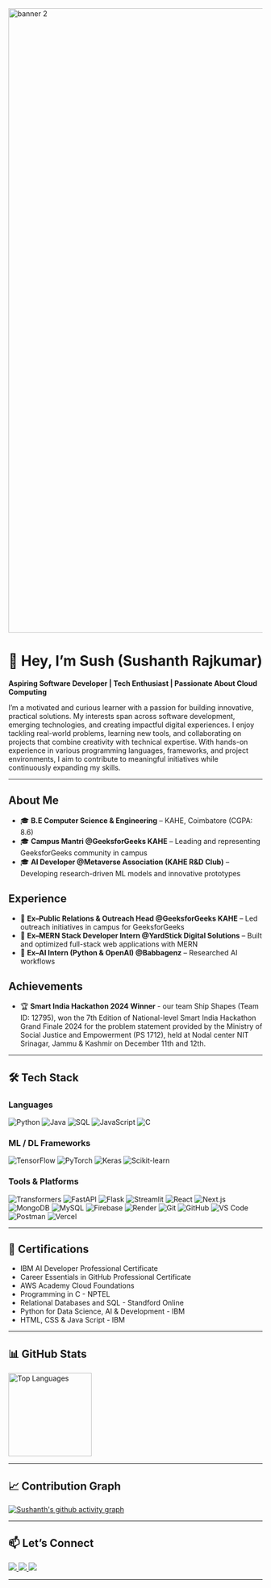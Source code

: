 <img width="4950" height="1238" alt="banner 2" src="https://github.com/user-attachments/assets/f85a9238-c1ae-4638-be03-dc5c27cd500f" />

# 👋 Hey, I’m Sush (Sushanth Rajkumar)

**Aspiring Software Developer | Tech Enthusiast | Passionate About Cloud Computing**

I’m a motivated and curious learner with a passion for building innovative, practical solutions. My interests span across software development, emerging technologies, and creating impactful digital experiences. I enjoy tackling real-world problems, learning new tools, and collaborating on projects that combine creativity with technical expertise. With hands-on experience in various programming languages, frameworks, and project environments, I aim to contribute to meaningful initiatives while continuously expanding my skills.

---

## About Me
- 🎓 **B.E Computer Science & Engineering** – KAHE, Coimbatore (CGPA: 8.6)   
- 🎓 **Campus Mantri @GeeksforGeeks KAHE** – Leading and representing GeeksforGeeks community in campus
- 🎓 **AI Developer @Metaverse Association (KAHE R&D Club)** – Developing research-driven ML models and innovative prototypes

## Experience
- 💼 **Ex–Public Relations & Outreach Head @GeeksforGeeks KAHE** –  Led outreach initiatives in campus for GeeksforGeeks
- 💼 **Ex–MERN Stack Developer Intern @YardStick Digital Solutions** – Built and optimized full-stack web applications with MERN
- 💼 **Ex–AI Intern (Python & OpenAI) @Babbagenz** – Researched AI workflows

## Achievements

- 🏆 **Smart India Hackathon 2024 Winner** - our team Ship Shapes (Team ID: 12795), won the 7th Edition of National-level Smart India Hackathon Grand Finale 2024 for the problem statement provided by the Ministry of Social Justice and Empowerment (PS 1712), held at Nodal center NIT Srinagar, Jammu & Kashmir on December 11th and 12th. 
  
---

## 🛠 Tech Stack

### Languages
![Python](https://img.shields.io/badge/Python-3776AB?style=for-the-badge&logo=python&logoColor=white)
![Java](https://img.shields.io/badge/Java-007396?style=for-the-badge&logo=openjdk&logoColor=white)
![SQL](https://img.shields.io/badge/SQL-003B57?style=for-the-badge&logo=database&logoColor=white)
![JavaScript](https://img.shields.io/badge/JavaScript-F7DF1E?style=for-the-badge&logo=javascript&logoColor=black)
![C](https://img.shields.io/badge/C-00599C?style=for-the-badge&logo=c&logoColor=white)

### ML / DL Frameworks
![TensorFlow](https://img.shields.io/badge/TensorFlow-FF6F00?style=for-the-badge&logo=tensorflow&logoColor=white)
![PyTorch](https://img.shields.io/badge/PyTorch-EE4C2C?style=for-the-badge&logo=pytorch&logoColor=white)
![Keras](https://img.shields.io/badge/Keras-D00000?style=for-the-badge&logo=keras&logoColor=white)
![Scikit-learn](https://img.shields.io/badge/Scikit--learn-F7931E?style=for-the-badge&logo=scikit-learn&logoColor=white)

### Tools & Platforms
![Transformers](https://img.shields.io/badge/Transformers-FFCC00?style=for-the-badge&logo=huggingface&logoColor=black)
![FastAPI](https://img.shields.io/badge/FastAPI-009688?style=for-the-badge&logo=fastapi&logoColor=white)
![Flask](https://img.shields.io/badge/Flask-000000?style=for-the-badge&logo=flask&logoColor=white)
![Streamlit](https://img.shields.io/badge/Streamlit-FF4B4B?style=for-the-badge&logo=streamlit&logoColor=white)
![React](https://img.shields.io/badge/React-61DAFB?style=for-the-badge&logo=react&logoColor=black)
![Next.js](https://img.shields.io/badge/Next.js-000000?style=for-the-badge&logo=next.js&logoColor=white)
![MongoDB](https://img.shields.io/badge/MongoDB-47A248?style=for-the-badge&logo=mongodb&logoColor=white)
![MySQL](https://img.shields.io/badge/MySQL-4479A1?style=for-the-badge&logo=mysql&logoColor=white)
![Firebase](https://img.shields.io/badge/Firebase-FFCA28?style=for-the-badge&logo=firebase&logoColor=black)
![Render](https://img.shields.io/badge/Render-46E3B7?style=for-the-badge&logo=render&logoColor=white)
![Git](https://img.shields.io/badge/Git-F05032?style=for-the-badge&logo=git&logoColor=white)
![GitHub](https://img.shields.io/badge/GitHub-181717?style=for-the-badge&logo=github&logoColor=white)
![VS Code](https://img.shields.io/badge/VS%20Code-007ACC?style=for-the-badge&logo=visual-studio-code&logoColor=white)
![Postman](https://img.shields.io/badge/Postman-FF6C37?style=for-the-badge&logo=postman&logoColor=white)
![Vercel](https://img.shields.io/badge/Vercel-000000?style=for-the-badge&logo=vercel&logoColor=white)

---

## 📜 Certifications
- IBM AI Developer Professional Certificate
- Career Essentials in GitHub Professional Certificate
- AWS Academy Cloud Foundations
- Programming in C - NPTEL
- Relational Databases and SQL - Standford Online
- Python for Data Science, AI & Development - IBM
- HTML, CSS & Java Script - IBM

---

## 📊 GitHub Stats
 
<img src="https://github-readme-stats.vercel.app/api/top-langs/?username=Sushanthr1411&layout=compact&theme=tokyonight" alt="Top Languages" height="165"/>

---

## 📈 Contribution Graph

[![Sushanth's github activity graph](https://github-readme-activity-graph.vercel.app/graph?username=Sushanthr1411&theme=tokyo-night)](https://github.com/ashutosh00710/github-readme-activity-graph)

---

## 📫 Let’s Connect

<a href="https://www.linkedin.com/in/sush1411/" target="_blank">
    <img src="https://img.shields.io/badge/-LinkedIn-0077B5?style=for-the-badge&logo=linkedin&logoColor=white"/>
  </a>
  <a href="mailto:sushanthr1411@gmail.com">
    <img src="https://img.shields.io/badge/Email-D14836?style=for-the-badge&logo=gmail&logoColor=white"/>
  </a>
  <a href="https://github.com/Sushanthr1411" target="_blank">
    <img src="https://img.shields.io/badge/GitHub-181717?style=for-the-badge&logo=github&logoColor=white"/>
  </a>
  
---
